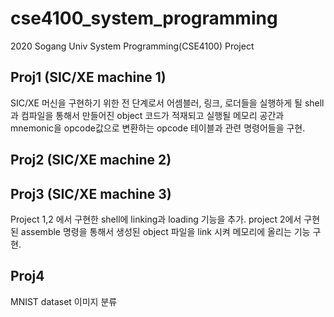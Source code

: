 # cse4100_system_programming
2020 Sogang Univ System Programming(CSE4100) Project

## Proj1 (SIC/XE machine 1)
SIC/XE 머신을 구현하기 위한 전 단계로서 어셈블러, 링크, 로더들을 실행하게 될 shell과 컴파일을 통해서 만들어진 object 코드가 적재되고 실행될 메모리 공간과 mnemonic을 opcode값으로 변환하는 opcode 테이블과 관련 명령어들을 구현. 

## Proj2 (SIC/XE machine 2) 

## Proj3 (SIC/XE machine 3)
Project 1,2 에서 구현한 shell에 linking과 loading 기능을 추가. 
project 2에서 구현된 assemble 명령을 통해서 생성된 object 파일을 link 시켜 메모리에 올리는 기능 구현.

## Proj4
MNIST dataset 이미지 분류  
